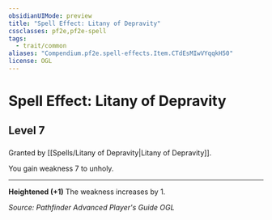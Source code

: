 ```yaml
---
obsidianUIMode: preview
title: "Spell Effect: Litany of Depravity"
cssclasses: pf2e,pf2e-spell
tags:
  - trait/common
aliases: "Compendium.pf2e.spell-effects.Item.CTdEsMIwVYqqkH50"
license: OGL
---
```

# Spell Effect: Litany of Depravity
## Level 7
### 






Granted by [[Spells/Litany of Depravity|Litany of Depravity]].

You gain weakness 7 to unholy.

* * *

**Heightened (+1)** The weakness increases by 1.

*Source: Pathfinder Advanced Player's Guide*
*OGL*